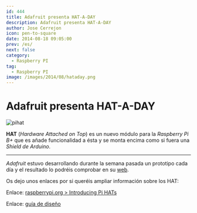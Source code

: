 ```yaml
---
id: 444
title: Adafruit presenta HAT-A-DAY
description: Adafruit presenta HAT-A-DAY
author: Jose Cerrejon
icon: pen-to-square
date: 2014-08-18 09:05:00
prev: /es/
next: false
category:
  - Raspberry PI
tag:
  - Raspberry PI
image: /images/2014/08/hataday.png
---
```


# Adafruit presenta HAT-A-DAY


![pihat](/images/2014/08/hataday.png)

**HAT** (*Hardware Attached on Top*) es un nuevo módulo para la *Raspberry Pi B+* que es añade funcionalidad a ésta y se monta encima como si fuera una *Shield de Arduino*.

- - -
*Adafruit* estuvo desarrollando durante la semana pasada un prototipo cada día y el resultado lo podréis comprobar en su [web](http://www.adafruit.com/blog/?s=%23hataday).


Os dejo unos enlaces por si queréis ampliar información sobre los HAT:

Enlace: [raspberrypi.org > Introducing Pi HATs](http://www.raspberrypi.org/introducing-raspberry-pi-hats/)

Enlace: [guía de diseño](https://github.com/raspberrypi/hats/blob/master/designguide.md)